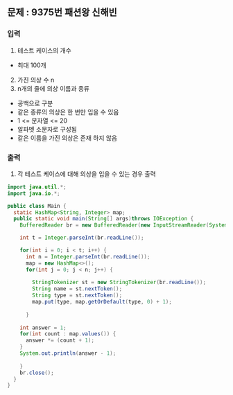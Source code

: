 ## 문제 : 9375번 패션왕 신해빈 

### 입력 
1. 테스트 케이스의 개수 
- 최대 100개 
2. 가진 의상 수 n
3. n개의 줄에 의상 이름과 종류 
- 공백으로 구분 
- 같은 종류의 의상은 한 번만 입을 수 있음 
- 1 <= 문자열 <= 20
- 알파벳 소문자로 구성됨 
- 같은 이름을 가진 의상은 존재 하지 않음 

### 출력 
1. 각 테스트 케이스에 대해 의상을 입을 수 있는 경우 출력

```java
import java.util.*;
import java.io.*;

public class Main {
  static HashMap<String, Integer> map; 
  public static void main(String[] args)throws IOException {
    BufferedReader br = new BufferedReader(new InputStreamReader(System.in));

    int t = Integer.parseInt(br.readLine());

    for(int i = 0; i < t; i++) {
      int n = Integer.parseInt(br.readLine());
      map = new HashMap<>(); 
      for(int j = 0; j < n; j++) {
        
        StringTokenizer st = new StringTokenizer(br.readLine());
        String name = st.nextToken();
        String type = st.nextToken(); 
        map.put(type, map.getOrDefault(type, 0) + 1);
        
      }
        
    int answer = 1; 
    for(int count : map.values()) {
      answer *= (count + 1); 
    }
    System.out.println(answer - 1); 
    
    }
    br.close(); 
  }
}
```